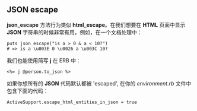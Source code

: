 ## JSON escape

**json\_escape** 方法行为类似 **html\_escape**。在我们想要在 **HTML** 页面中显示 **JSON** 字符串的时候非常有用。例如，在一个文档处理中：

	puts json_escape("is a > 0 & a < 10?")
	# => is a \u003E 0 \u0026 a \u003C 10?

我们也能使用简写 **j** 在 ERB 中：

	<%= j @person.to_json %>

如果你想所有的 **JSON** 代码默认都被 'escaped', 在你的 *environment.rb* 文件中包含下面的代码：

	ActiveSupport.escape_html_entities_in_json = true
